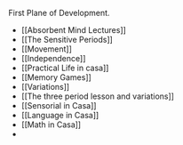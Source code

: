 First Plane of Development.
- [[Absorbent Mind Lectures]]
- [[The Sensitive Periods]]
- [[Movement]]
- [[Independence]]
- [[Practical Life in casa]]
- [[Memory Games]]
- [[Variations]]
- [[The three period lesson and variations]]
- [[Sensorial in Casa]]
- [[Language in Casa]]
- [[Math in Casa]]
- 